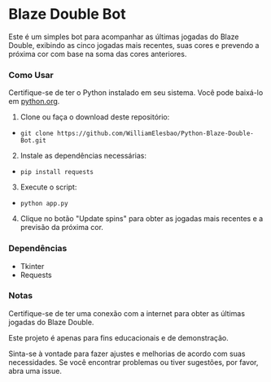 
# Blaze Double Bot

Este é um simples bot para acompanhar as últimas jogadas do Blaze Double, exibindo as cinco jogadas mais recentes, suas cores e prevendo a próxima cor com base na soma das cores anteriores.

### Como Usar
Certifique-se de ter o Python instalado em seu sistema. Você pode baixá-lo em [python.org](https://www.python.org/downloads/).

1. Clone ou faça o download deste repositório:
  - `git clone https://github.com/WilliamElesbao/Python-Blaze-Double-Bot.git`

2. Instale as dependências necessárias:
  - `pip install requests`

3. Execute o script:
  - `python app.py`

4. Clique no botão "Update spins" para obter as jogadas mais recentes e a previsão da próxima cor.

### Dependências
- Tkinter
- Requests

### Notas

Certifique-se de ter uma conexão com a internet para obter as últimas jogadas do Blaze Double.

Este projeto é apenas para fins educacionais e de demonstração.

Sinta-se à vontade para fazer ajustes e melhorias de acordo com suas necessidades. Se você encontrar problemas ou tiver sugestões, por favor, abra uma issue.
